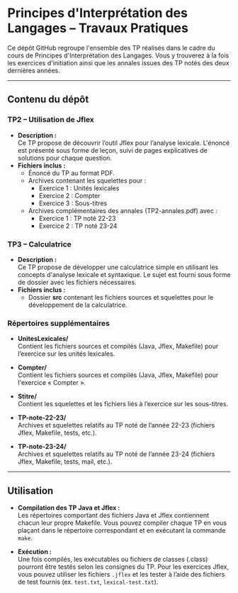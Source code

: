 # Principes d'Interprétation des Langages – Travaux Pratiques

Ce dépôt GitHub regroupe l'ensemble des TP réalisés dans le cadre du cours de Principes d'Interprétation des Langages. Vous y trouverez à la fois les exercices d'initiation ainsi que les annales issues des TP notés des deux dernières années.

---

## Contenu du dépôt

### TP2 – Utilisation de Jflex
- **Description :**  
  Ce TP propose de découvrir l’outil Jflex pour l’analyse lexicale. L'énoncé est présenté sous forme de leçon, suivi de pages explicatives de solutions pour chaque question.
- **Fichiers inclus :**
  - Énoncé du TP au format PDF.
  - Archives contenant les squelettes pour :  
    - Exercice 1 : Unités lexicales  
    - Exercice 2 : Compter  
    - Exercice 3 : Sous-titres  
  - Archives complémentaires des annales (TP2-annales.pdf) avec :
    - Exercice 1 : TP noté 22-23  
    - Exercice 2 : TP noté 23-24

### TP3 – Calculatrice
- **Description :**  
  Ce TP propose de développer une calculatrice simple en utilisant les concepts d'analyse lexicale et syntaxique. Le sujet est fourni sous forme de dossier avec les fichiers nécessaires.
- **Fichiers inclus :**
  - Dossier **src** contenant les fichiers sources et squelettes pour le développement de la calculatrice.

### Répertoires supplémentaires
- **UnitesLexicales/**  
  Contient les fichiers sources et compilés (Java, Jflex, Makefile) pour l’exercice sur les unités lexicales.
  
- **Compter/**  
  Contient les fichiers sources et compilés (Java, Jflex, Makefile) pour l'exercice « Compter ».
  
- **Stitre/**  
  Contient les squelettes et les fichiers liés à l’exercice sur les sous-titres.
  
- **TP-note-22-23/**  
  Archives et squelettes relatifs au TP noté de l’année 22-23 (fichiers Jflex, Makefile, tests, etc.).
  
- **TP-note-23-24/**  
  Archives et squelettes relatifs au TP noté de l’année 23-24 (fichiers Jflex, Makefile, tests, mail, etc.).

---

## Utilisation

- **Compilation des TP Java et Jflex :**  
  Les répertoires comportant des fichiers Java et Jflex contiennent chacun leur propre Makefile. Vous pouvez compiler chaque TP en vous plaçant dans le répertoire correspondant et en exécutant la commande `make`.

- **Exécution :**  
  Une fois compilés, les exécutables ou fichiers de classes (.class) pourront être testés selon les consignes du TP. Pour les exercices Jflex, vous pouvez utiliser les fichiers `.jflex` et les tester à l’aide des fichiers de test fournis (ex. `test.txt`, `lexical-test.txt`).
